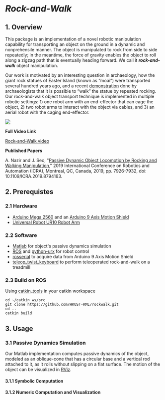 # *Rock-and-Walk*

## 1. Overview
This package is an implementation of a novel robotic manipulation capability for transporting an object on the ground in a dynamic and nonprehensile manner. The object is manipulated to rock from side to side repeatedly; in the meantime, the force of gravity enables the object to roll along a zigzag path that is eventually heading forward. We call it ***rock-and-walk*** object manipulation.

Our work is motivated by an interesting question in archaeology, how the giant rock statues of Easter Island (known as “moai”) were transported several hundred years ago, and a recent [demonstration](https://www.youtube.com/watch?v=J5YR0uqPAI8&ab_channel=NationalGeographic) done by archaeologists that it is possible to “walk” the statue by repeated rocking. Our rock-and-walk object transport technique is implemented in multiple robotic settings: 1) one robot arm with an end-effector that can cage the object, 2) two robot arms to interact with the object via cables, and 3) an aerial robot with the caging end-effector.

![](https://github.com/HKUST-RML/rockwalk/blob/master/media/intro_photo_github_new-01.png)


**Full Video Link**

[Rock-and-Walk video](https://drive.google.com/file/d/1Nx8kZgXvVKMN7lSgfyp2BvnqaPJYh2qx/view?usp=sharing)

**Published Papers**

A. Nazir and J. Seo, "[Passive Dynamic Object Locomotion by Rocking and Walking Manipulation](https://ieeexplore.ieee.org/document/8794163)," 2019 International Conference on Robotics and Automation (ICRA), Montreal, QC, Canada, 2019, pp. 7926-7932, doi: 10.1109/ICRA.2019.8794163.


## 2. Prerequistes

### 2.1 Hardware
* [Arduino Mega 2560](https://store.arduino.cc/usa/mega-2560-r3) and an [Arduino 9 Axis Motion Shield](https://store.arduino.cc/usa/9-axis-motion-shield)
* [Universal Robot UR10 Robot Arm](https://www.universal-robots.com/products/ur10-robot/)


### 2.2 Software
* [Matlab](https://www.mathworks.com/products/matlab.html) for object's passive dynamics simulation
* [ROS](https://www.ros.org/) and [python-urx](https://github.com/SintefManufacturing/python-urx) for robot control
* [rosserial](http://wiki.ros.org/rosserial) to acquire data from Arduino 9 Axis Motion Shield
* [teleop_twist_keyboard](https://github.com/ros-teleop/teleop_twist_keyboard) to perform teleoperated rock-and-walk on a treadmill

### 2.3 Build on ROS
Using [catkin_tools](https://catkin-tools.readthedocs.io/en/latest/installing.html) in your catkin workspace
```
cd ~/catkin_ws/src
git clone https://github.com/HKUST-RML/rockwalk.git
cd ..
catkin build
```

## 3. Usage


### 3.1 Passive Dynamics Simulation
Our Matlab implementation computes passive dynamics of the object, modeled as an oblique-cone that has a circular base and a vertical rod attached to it, as it rolls without slipping on a flat surface. The motion of the object can be visualized in [RViz](http://wiki.ros.org/rviz).

#### 3.1.1 Symbolic Computation


#### 3.1.2 Numeric Computation and Visualization
